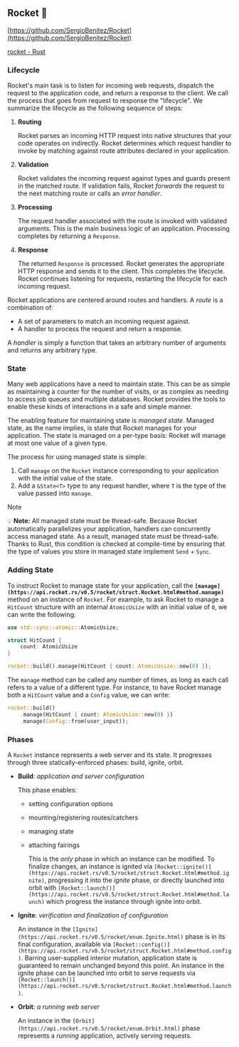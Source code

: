 ## Rocket 🚀

[https://github.com/SergioBenitez/Rocket](https://github.com/SergioBenitez/Rocket)

[rocket - Rust](https://docs.rs/rocket/latest/rocket/)

### **Lifecycle**

Rocket's main task is to listen for incoming web requests, dispatch the request to the application code, and return a response to the client. We call the process that goes from request to response the "lifecycle". We summarize the lifecycle as the following sequence of steps:

1. **Routing**

   Rocket parses an incoming HTTP request into native structures that your code operates on indirectly. Rocket determines which request handler to invoke by matching against route attributes declared in your application.

2. **Validation**

   Rocket validates the incoming request against types and guards present in the matched route. If validation fails, Rocket _forwards_ the request to the next matching route or calls an _error handler_.

3. **Processing**

   The request handler associated with the route is invoked with validated arguments. This is the main business logic of an application. Processing completes by returning a `Response`.

4. **Response**

   The returned `Response` is processed. Rocket generates the appropriate HTTP response and sends it to the client. This completes the lifecycle. Rocket continues listening for requests, restarting the lifecycle for each incoming request.

Rocket applications are centered around routes and handlers. A _route_ is a combination of:

- A set of parameters to match an incoming request against.
- A handler to process the request and return a response.

A _handler_ is simply a function that takes an arbitrary number of arguments and returns any arbitrary type.

### **State**

Many web applications have a need to maintain state. This can be as simple as maintaining a counter for the number of visits, or as complex as needing to access job queues and multiple databases. Rocket provides the tools to enable these kinds of interactions in a safe and simple manner.

The enabling feature for maintaining state is _managed state_. Managed state, as the name implies, is state that Rocket manages for your application. The state is managed on a per-type basis: Rocket will manage at most one value of a given type.

The process for using managed state is simple:

1. Call `manage` on the `Rocket` instance corresponding to your application with the initial value of the state.
2. Add a `&State<T>` type to any request handler, where `T` is the type of the value passed into `manage`.

> [!note]
💡 **Note:** All managed state must be thread-safe.
Because Rocket automatically parallelizes your application, handlers can concurrently access managed state. As a result, managed state must be thread-safe. Thanks to Rust, this condition is checked at compile-time by ensuring that the type of values you store in managed state implement `Send` + `Sync`.

### **Adding State**

To instruct Rocket to manage state for your application, call the **`[manage](https://api.rocket.rs/v0.5/rocket/struct.Rocket.html#method.manage)`** method on an instance of `Rocket`. For example, to ask Rocket to manage a `HitCount` structure with an internal `AtomicUsize` with an initial value of `0`, we can write the following:

```rust
use std::sync::atomic::AtomicUsize;

struct HitCount {
    count: AtomicUsize
}

rocket::build().manage(HitCount { count: AtomicUsize::new(0) });
```

The `manage` method can be called any number of times, as long as each call refers to a value of a different type. For instance, to have Rocket manage both a `HitCount` value and a `Config` value, we can write:

```rust
rocket::build()
    .manage(HitCount { count: AtomicUsize::new(0) })
    .manage(Config::from(user_input));
```

### **Phases**

A `Rocket` instance represents a web server and its state. It progresses through three statically-enforced phases: build, ignite, orbit.

- **Build**: _application and server configuration_

  This phase enables:

  - setting configuration options
  - mounting/registering routes/catchers
  - managing state
  - attaching fairings

    This is the _only_ phase in which an instance can be modified. To finalize changes, an instance is ignited via `[Rocket::ignite()](https://api.rocket.rs/v0.5/rocket/struct.Rocket.html#method.ignite)`, progressing it into the _ignite_ phase, or directly launched into orbit with `[Rocket::launch()](https://api.rocket.rs/v0.5/rocket/struct.Rocket.html#method.launch)` which progress the instance through ignite into orbit.

- **Ignite**: _verification and finalization of configuration_

  An instance in the `[Ignite](https://api.rocket.rs/v0.5/rocket/enum.Ignite.html)` phase is in its final configuration, available via `[Rocket::config()](https://api.rocket.rs/v0.5/rocket/struct.Rocket.html#method.config)`. Barring user-supplied interior mutation, application state is guaranteed to remain unchanged beyond this point. An instance in the ignite phase can be launched into orbit to serve requests via `[Rocket::launch()](https://api.rocket.rs/v0.5/rocket/struct.Rocket.html#method.launch)`.

- **Orbit**: _a running web server_

  An instance in the `[Orbit](https://api.rocket.rs/v0.5/rocket/enum.Orbit.html)` phase represents a _running_ application, actively serving requests.